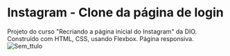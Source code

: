 # Instagram - Clone da página de login
Projeto do curso "Recriando a página inicial do Instagram" da DIO. Construído com HTML, CSS, usando Flexbox. Página responsiva.
![Sem_ttulo](https://user-images.githubusercontent.com/105828450/177997324-b45fb9a4-7b27-4657-80f8-2e54e65ccffc.png)

